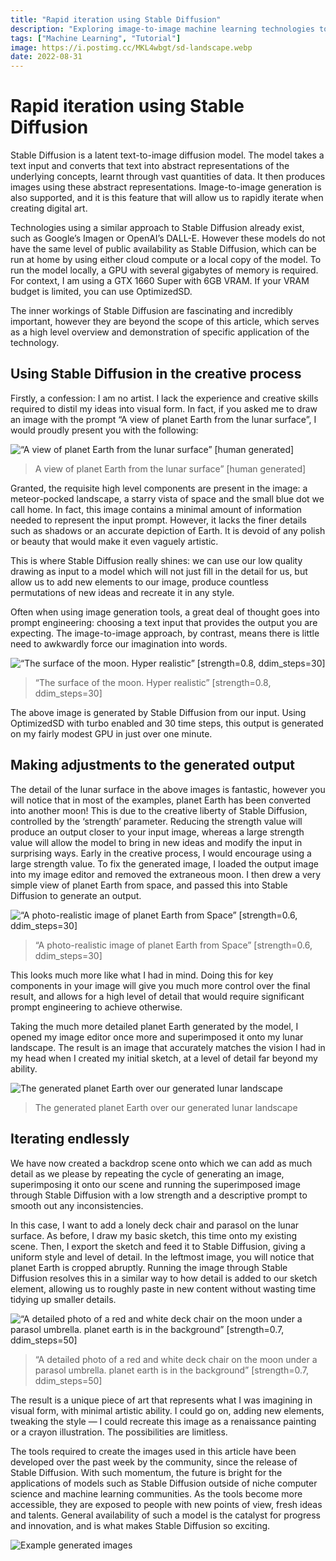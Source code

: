 ```yaml
---
title: "Rapid iteration using Stable Diffusion"
description: "Exploring image-to-image machine learning technologies to produce high fidelity variations on an initial artistic concept."
tags: ["Machine Learning", "Tutorial"]
image: https://i.postimg.cc/MKL4wbgt/sd-landscape.webp
date: 2022-08-31
---
```


# Rapid iteration using Stable Diffusion

Stable Diffusion is a latent text-to-image diffusion model. The model takes a text input and converts that text into abstract representations of the underlying concepts, learnt through vast quantities of data. It then produces images using these abstract representations. Image-to-image generation is also supported, and it is this feature that will allow us to rapidly iterate when creating digital art.

Technologies using a similar approach to Stable Diffusion already exist, such as Google’s Imagen or OpenAI’s DALL-E. However these models do not have the same level of public availability as Stable Diffusion, which can be run at home by using either cloud compute or a local copy of the model. To run the model locally, a GPU with several gigabytes of memory is required. For context, I am using a GTX 1660 Super with 6GB VRAM. If your VRAM budget is limited, you can use OptimizedSD.

The inner workings of Stable Diffusion are fascinating and incredibly important, however they are beyond the scope of this article, which serves as a high level overview and demonstration of specific application of the technology.

## Using Stable Diffusion in the creative process

Firstly, a confession: I am no artist. I lack the experience and creative skills required to distil my ideas into visual form. In fact, if you asked me to draw an image with the prompt “A view of planet Earth from the lunar surface”, I would proudly present you with the following:

![“A view of planet Earth from the lunar surface” [human generated]](https://i.postimg.cc/HLDhcWYy/sd-surface-drawing.webp)

> A view of planet Earth from the lunar surface” [human generated]

Granted, the requisite high level components are present in the image: a meteor-pocked landscape, a starry vista of space and the small blue dot we call home. In fact, this image contains a minimal amount of information needed to represent the input prompt. However, it lacks the finer details such as shadows or an accurate depiction of Earth. It is devoid of any polish or beauty that would make it even vaguely artistic.

This is where Stable Diffusion really shines: we can use our low quality drawing as input to a model which will not just fill in the detail for us, but allow us to add new elements to our image, produce countless permutations of new ideas and recreate it in any style.

Often when using image generation tools, a great deal of thought goes into prompt engineering: choosing a text input that provides the output you are expecting. The image-to-image approach, by contrast, means there is little need to awkwardly force our imagination into words.

![“The surface of the moon. Hyper realistic” [strength=0.8, ddim_steps=30]](https://i.postimg.cc/0NYHpgjH/sd-lunar-surface.webp)

> “The surface of the moon. Hyper realistic” [strength=0.8, ddim_steps=30]

The above image is generated by Stable Diffusion from our input. Using OptimizedSD with turbo enabled and 30 time steps, this output is generated on my fairly modest GPU in just over one minute.

## Making adjustments to the generated output

The detail of the lunar surface in the above images is fantastic, however you will notice that in most of the examples, planet Earth has been converted into another moon! This is due to the creative liberty of Stable Diffusion, controlled by the ‘strength’ parameter. Reducing the strength value will produce an output closer to your input image, whereas a large strength value will allow the model to bring in new ideas and modify the input in surprising ways. Early in the creative process, I would encourage using a large strength value.
To fix the generated image, I loaded the output image into my image editor and removed the extraneous moon. I then drew a very simple view of planet Earth from space, and passed this into Stable Diffusion to generate an output.

![“A photo-realistic image of planet Earth from Space” [strength=0.6, ddim_steps=30]](https://i.postimg.cc/x8CxDcRW/sd-planet-earth.webp)

> “A photo-realistic image of planet Earth from Space” [strength=0.6, ddim_steps=30]

This looks much more like what I had in mind. Doing this for key components in your image will give you much more control over the final result, and allows for a high level of detail that would require significant prompt engineering to achieve otherwise.

Taking the much more detailed planet Earth generated by the model, I opened my image editor once more and superimposed it onto my lunar landscape. The result is an image that accurately matches the vision I had in my head when I created my initial sketch, at a level of detail far beyond my ability.

![The generated planet Earth over our generated lunar landscape](https://i.postimg.cc/MKL4wbgt/sd-landscape.webp)

> The generated planet Earth over our generated lunar landscape

## Iterating endlessly

We have now created a backdrop scene onto which we can add as much detail as we please by repeating the cycle of generating an image, superimposing it onto our scene and running the superimposed image through Stable Diffusion with a low strength and a descriptive prompt to smooth out any inconsistencies.

In this case, I want to add a lonely deck chair and parasol on the lunar surface. As before, I draw my basic sketch, this time onto my existing scene. Then, I export the sketch and feed it to Stable Diffusion, giving a uniform style and level of detail. In the leftmost image, you will notice that planet Earth is cropped abruptly. Running the image through Stable Diffusion resolves this in a similar way to how detail is added to our sketch element, allowing us to roughly paste in new content without wasting time tidying up smaller details.

![“A detailed photo of a red and white deck chair on the moon under a parasol umbrella. planet earth is in the background” [strength=0.7, ddim_steps=50]](https://i.postimg.cc/85TX4yrk/sd-armchair.webp)

> “A detailed photo of a red and white deck chair on the moon under a parasol umbrella. planet earth is in the background” [strength=0.7, ddim_steps=50]

The result is a unique piece of art that represents what I was imagining in visual form, with minimal artistic ability. I could go on, adding new elements, tweaking the style — I could recreate this image as a renaissance painting or a crayon illustration. The possibilities are limitless.

The tools required to create the images used in this article have been developed over the past week by the community, since the release of Stable Diffusion. With such momentum, the future is bright for the applications of models such as Stable Diffusion outside of niche computer science and machine learning communities. As the tools become more accessible, they are exposed to people with new points of view, fresh ideas and talents. General availability of such a model is the catalyst for progress and innovation, and is what makes Stable Diffusion so exciting.

![Example generated images](https://i.postimg.cc/26TcK44Q/sd-examples.webp)
